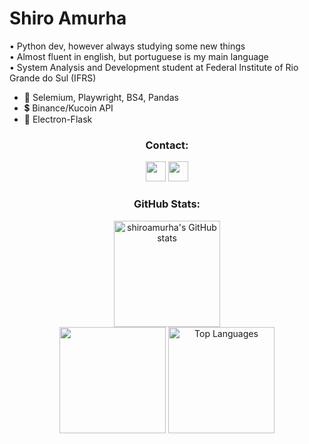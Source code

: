 # Shiro Amurha 
  
• Python dev, however always studying some new things <br>
• Almost fluent in english, but portuguese is my main language <br>
• System Analysis and Development student at Federal Institute of Rio Grande do Sul (IFRS) <br>

* 🐍 Selemium, Playwright, BS4, Pandas
* 💲 Binance/Kucoin API
* 🧪 Electron-Flask
  
<div align="center">
<h3>Contact:</h3>
<p align="center"> <a href="https://discord.com/users/281563886388379649" target="_blank" rel="noreferrer"><img src="https://raw.githubusercontent.com/danielcranney/readme-generator/main/public/icons/socials/discord.svg" width="32" height="32" /></a>
<a href="https://www.linkedin.com/in/shiroamurha/" target="_blank" rel="noreferrer"><img src="https://raw.githubusercontent.com/danielcranney/readme-generator/main/public/icons/socials/linkedin.svg" width="32" height="32" /></a>



  
  <h3>GitHub Stats:</h3>
<!-- Github Badges -->
<img  height="170" src="https://github-readme-stats.vercel.app/api?username=shiroamurha&show_icons=true&hide=&count_private=true&title_color=3382ed&text_color=ffffff&icon_color=3382ed&bg_color=171717&hide_border=true&show_icons=true" alt="shiroamurha's GitHub stats" /><br>

<!-- Github Stats -->

<img  height="170"  src="https://github-readme-streak-stats.herokuapp.com/?user=shiroamurha&stroke=ffffff&background=171717&ring=3382ed&fire=3382ed&currStreakNum=ffffff&currStreakLabel=3382ed&sideNums=ffffff&sideLabels=ffffff&dates=ffffff&hide_border=true" />

<!-- Top Languages -->
<img align="justify" height="170" src="https://github-readme-stats.vercel.app/api/top-langs/?username=shiroamurha&layout=compact&title_color=3382ed&text_color=ffffff&icon_color=3382ed&bg_color=171717&hide_border=true&locale=en&custom_title=Top%20%Languages" alt="Top Languages" />
</div>




 
